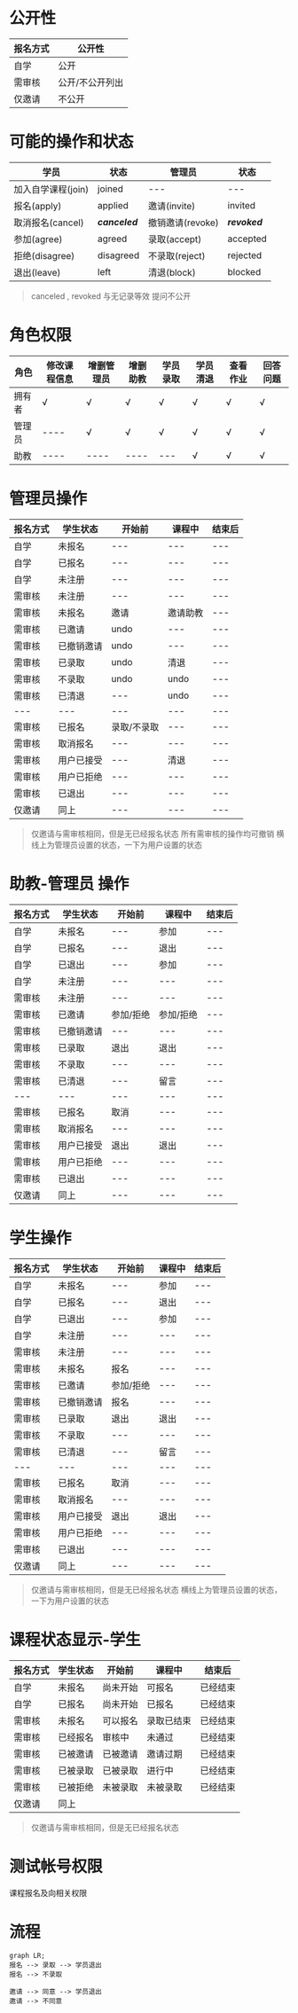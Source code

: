 # 公开性

| 报名方式 | 公开性          |
| -------- | --------------- |
| 自学     | 公开            |
| 需审核   | 公开/不公开列出 |
| 仅邀请   | 不公开          |

# 可能的操作和状态

| 学员               | 状态           | 管理员           | 状态          |
| ------------------ | -------------- | ---------------- | ------------- |
| 加入自学课程(join) | joined         | ---              | ---           |
| 报名(apply)        | applied        | 邀请(invite)     | invited       |
| 取消报名(cancel)   | **_canceled_** | 撤销邀请(revoke) | **_revoked_** |
| 参加(agree)        | agreed         | 录取(accept)     | accepted      |
| 拒绝(disagree)     | disagreed      | 不录取(reject)   | rejected      |
| 退出(leave)        | left           | 清退(block)      | blocked       |

> canceled , revoked 与无记录等效
> 提问不公开

# 角色权限

| 角色   | 修改课程信息 | 增删管理员 | 增删助教 | 学员录取 | 学员清退 | 查看作业 | 回答问题 |
| ------ | ------------ | ---------- | -------- | -------- | -------- | -------- | -------- |
| 拥有者 | √            | √          | √        | √        | √        | √        | √        |
| 管理员 | ----         | √          | √        | √        | √        | √        | √        |
| 助教   | ----         | ----       | ----     | ---      | √        | √        | √        |

# 管理员操作

| 报名方式 | 学生状态   | 开始前      | 课程中   | 结束后 |
| -------- | ---------- | ----------- | -------- | ------ |
| 自学     | 未报名     | ---         | ---      | ---    |
| 自学     | 已报名     | ---         | ---      | ---    |
| 自学     | 未注册     | ---         | ---      | ---    |
| 需审核   | 未注册     | ---         | ---      | ---    |
| 需审核   | 未报名     | 邀请        | 邀请助教 | ---    |
| 需审核   | 已邀请     | undo        | ---      | ---    |
| 需审核   | 已撤销邀请 | undo        | ---      | ---    |
| 需审核   | 已录取     | undo        | 清退     | ---    |
| 需审核   | 不录取     | undo        | undo     | ---    |
| 需审核   | 已清退     | ---         | undo     | ---    |
| ---      | ---        | ---         | ---      | ---    |
| 需审核   | 已报名     | 录取/不录取 | ---      | ---    |
| 需审核   | 取消报名   | ---         | ---      | ---    |
| 需审核   | 用户已接受 | ---         | 清退     | ---    |
| 需审核   | 用户已拒绝 | ---         | ---      | ---    |
| 需审核   | 已退出     | ---         | ---      | ---    |
| 仅邀请   | 同上       | ---         | ---      | ---    |

> 仅邀请与需审核相同，但是无已经报名状态
> 所有需审核的操作均可撤销
> 横线上为管理员设置的状态，一下为用户设置的状态

# 助教-管理员 操作

| 报名方式 | 学生状态   | 开始前    | 课程中    | 结束后 |
| -------- | ---------- | --------- | --------- | ------ |
| 自学     | 未报名     | ---       | 参加      | ---    |
| 自学     | 已报名     | ---       | 退出      | ---    |
| 自学     | 已退出     | ---       | 参加      | ---    |
| 自学     | 未注册     | ---       | ---       | ---    |
| 需审核   | 未注册     | ---       | ---       | ---    |
| 需审核   | 已邀请     | 参加/拒绝 | 参加/拒绝 | ---    |
| 需审核   | 已撤销邀请 | ---       | ---       | ---    |
| 需审核   | 已录取     | 退出      | 退出      | ---    |
| 需审核   | 不录取     | ---       | ---       | ---    |
| 需审核   | 已清退     | ---       | 留言      | ---    |
| ---      | ---        | ---       | ---       | ---    |
| 需审核   | 已报名     | 取消      | ---       | ---    |
| 需审核   | 取消报名   | ---       | ---       | ---    |
| 需审核   | 用户已接受 | 退出      | 退出      | ---    |
| 需审核   | 用户已拒绝 | ---       | ---       | ---    |
| 需审核   | 已退出     | ---       | ---       | ---    |
| 仅邀请   | 同上       | ---       | ---       | ---    |

# 学生操作

| 报名方式 | 学生状态   | 开始前    | 课程中 | 结束后 |
| -------- | ---------- | --------- | ------ | ------ |
| 自学     | 未报名     | ---       | 参加   | ---    |
| 自学     | 已报名     | ---       | 退出   | ---    |
| 自学     | 已退出     | ---       | 参加   | ---    |
| 自学     | 未注册     | ---       | ---    | ---    |
| 需审核   | 未注册     | ---       | ---    | ---    |
| 需审核   | 未报名     | 报名      | ---    | ---    |
| 需审核   | 已邀请     | 参加/拒绝 | ---    | ---    |
| 需审核   | 已撤销邀请 | 报名      | ---    | ---    |
| 需审核   | 已录取     | 退出      | 退出   | ---    |
| 需审核   | 不录取     | ---       | ---    | ---    |
| 需审核   | 已清退     | ---       | 留言   | ---    |
| ---      | ---        | ---       | ---    | ---    |
| 需审核   | 已报名     | 取消      | ---    | ---    |
| 需审核   | 取消报名   | ---       | ---    | ---    |
| 需审核   | 用户已接受 | 退出      | 退出   | ---    |
| 需审核   | 用户已拒绝 | ---       | ---    | ---    |
| 需审核   | 已退出     | ---       | ---    | ---    |
| 仅邀请   | 同上       | ---       | ---    | ---    |

> 仅邀请与需审核相同，但是无已经报名状态
> 横线上为管理员设置的状态，一下为用户设置的状态

# 课程状态显示-学生

| 报名方式 | 学生状态 | 开始前   | 课程中     | 结束后   |
| -------- | -------- | -------- | ---------- | -------- |
| 自学     | 未报名   | 尚未开始 | 可报名     | 已经结束 |
| 自学     | 已报名   | 尚未开始 | 已报名     | 已经结束 |
| 需审核   | 未报名   | 可以报名 | 录取已结束 | 已经结束 |
| 需审核   | 已经报名 | 审核中   | 未通过     | 已经结束 |
| 需审核   | 已被邀请 | 已被邀请 | 邀请过期   | 已经结束 |
| 需审核   | 已被录取 | 已被录取 | 进行中     | 已经结束 |
| 需审核   | 已被拒绝 | 未被录取 | 未被录取   | 已经结束 |
| 仅邀请   | 同上     |

> 仅邀请与需审核相同，但是无已经报名状态

# 测试帐号权限

课程报名及向相关权限

# 流程

```mermaid
graph LR;
报名 --> 录取 --> 学员退出
报名 --> 不录取

邀请 --> 同意 --> 学员退出
邀请 --> 不同意
```
